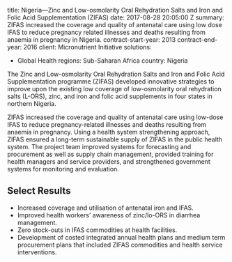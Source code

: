 
title: Nigeria—Zinc and Low-osmolarity Oral Rehydration Salts and Iron and Folic Acid
  Supplementation (ZIFAS)
date: 2017-08-28 20:05:00 Z
summary: ZIFAS increased the coverage and quality of antenatal care using low dose
  IFAS to reduce pregnancy related illnesses and deaths resulting from anaemia in
  pregnancy in Nigeria.
contract-start-year: 2013
contract-end-year: 2016
client: Micronutrient Initiative
solutions:
- Global Health
regions: Sub-Saharan Africa
country: Nigeria


The Zinc and Low-osmolarity Oral Rehydration Salts and Iron and Folic Acid Supplementation programme (ZIFAS) developed innovative strategies to improve upon the existing low coverage of low-osmolarity oral rehydration salts (L-ORS), zinc, and iron and folic acid supplements in four states in northern Nigeria.

ZIFAS increased the coverage and quality of antenatal care using low-dose IFAS to reduce pregnancy-related illnesses and deaths resulting from anaemia in pregnancy. Using a health system strengthening approach, ZIFAS ensured a long-term sustainable supply of ZIFAS in the public health system. The project team improved systems for forecasting and procurement as well as supply chain management, provided training for health managers and service providers, and strengthened government systems for monitoring and evaluation.

## Select Results

* Increased coverage and utilisation of antenatal iron and IFAS.
* Improved health workers’ awareness of zinc/lo-ORS in diarrhea management.
* Zero stock-outs in IFAS commodities at health facilities.
* Development of costed integrated annual health plans and medium term procurement plans that included ZIFAS commodities and health service interventions.
